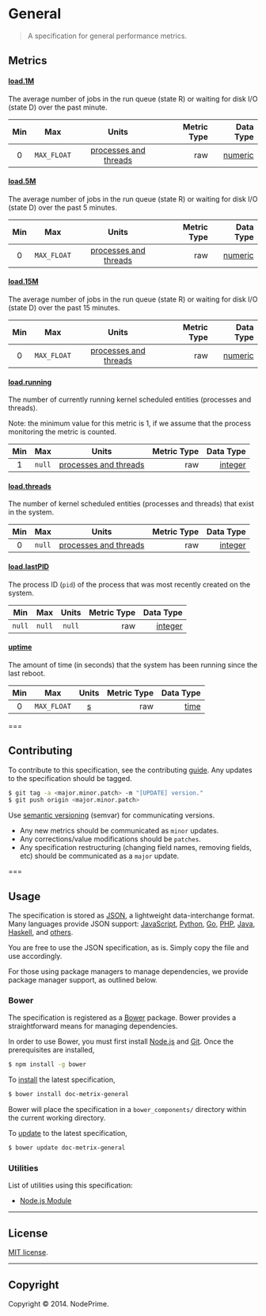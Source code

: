 General
===

> A specification for general performance metrics.


## Metrics

#### [load.1M](http://linux.die.net/man/5/proc)

The average number of jobs in the run queue (state R) or waiting for disk I/O (state D) over the past minute.

Min | Max | Units | Metric Type | Data Type 
:---: | :---: | :---: | ---: | ---: |
0 | `MAX_FLOAT` | [processes and threads](https://github.com/doc-metrix/units#processes-and-threads) | raw | [numeric](https://github.com/doc-metrix/data-types#numeric)


#### [load.5M](http://linux.die.net/man/5/proc)

The average number of jobs in the run queue (state R) or waiting for disk I/O (state D) over the past 5 minutes.

Min | Max | Units | Metric Type | Data Type 
:---: | :---: | :---: | ---: | ---: |
0 | `MAX_FLOAT` | [processes and threads](https://github.com/doc-metrix/units#processes-and-threads) | raw | [numeric](https://github.com/doc-metrix/data-types#numeric)


#### [load.15M](http://linux.die.net/man/5/proc)

The average number of jobs in the run queue (state R) or waiting for disk I/O (state D) over the past 15 minutes.

Min | Max | Units | Metric Type | Data Type 
:---: | :---: | :---: | ---: | ---: |
0 | `MAX_FLOAT` | [processes and threads](https://github.com/doc-metrix/units#processes-and-threads) | raw | [numeric](https://github.com/doc-metrix/data-types#numeric)


#### [load.running](http://linux.die.net/man/5/proc)

The number of currently running kernel scheduled entities (processes and threads).

Note: the minimum value for this metric is 1, if we assume that the process monitoring the metric is counted.

Min | Max | Units | Metric Type | Data Type 
:---: | :---: | :---: | ---: | ---: |
1 | `null` | [processes and threads](https://github.com/doc-metrix/units#processes-and-threads) | raw | [integer](https://github.com/doc-metrix/data-types#integer)


#### [load.threads](http://linux.die.net/man/5/proc)

The number of kernel scheduled entities (processes and threads) that exist in the system.

Min | Max | Units | Metric Type | Data Type 
:---: | :---: | :---: | ---: | ---: |
0 | `null` | [processes and threads](https://github.com/doc-metrix/units#processes-and-threads) | raw | [integer](https://github.com/doc-metrix/data-types#integer)


#### [load.lastPID](http://linux.die.net/man/5/proc)

The process ID (`pid`) of the process that was most recently created on the system.

Min | Max | Units | Metric Type | Data Type 
:---: | :---: | :---: | ---: | ---: |
`null` | `null` | `null` | raw | [integer](https://github.com/doc-metrix/data-types#integer)


#### [uptime](http://linux.die.net/man/5/proc)

The amount of time (in seconds) that the system has been running since the last reboot.

Min | Max | Units | Metric Type | Data Type 
:---: | :---: | :---: | ---: | ---: |
0 | `MAX_FLOAT` | [s](https://github.com/doc-metrix/units#s) | raw | [time](https://github.com/doc-metrix/data-types#time)


===
## Contributing

To contribute to this specification, see the contributing [guide](https://github.com/doc-metrix/contributing). Any updates to the specification should be tagged.

``` bash
$ git tag -a <major.minor.patch> -m "[UPDATE] version."
$ git push origin <major.minor.patch>
```

Use [semantic versioning](http://semver.org/) (semvar) for communicating versions.

*	Any new metrics should be communicated as `minor` updates.
*	Any corrections/value modifications should be `patches`.
* 	Any specification restructuring (changing field names, removing fields, etc) should be communicated as a `major` update.


===
## Usage

The specification is stored as [JSON](http://json.org/), a lightweight data-interchange format. Many languages provide JSON support: [JavaScript](http://www.json.org/js.html), [Python](https://docs.python.org/2/library/json.html), [Go](http://golang.org/pkg/encoding/json/), [PHP](http://php.net/manual/en/book.json.php), [Java](http://json.org/java/), [Haskell](http://hackage.haskell.org/package/json), and [others](http://json.org/).

You are free to use the JSON specification, as is. Simply copy the file and use accordingly.

For those using package managers to manage dependencies, we provide package manager support, as outlined below.


### Bower

The specification is registered as a [Bower](http://bower.io) package. Bower provides a straightforward means for managing dependencies.

In order to use Bower, you must first install [Node.js](http://nodejs.org/) and [Git](http://git-scm.com/book/en/Getting-Started-Installing-Git). Once the prerequisites are installed,

``` bash
$ npm install -g bower
```

To [install](http://bower.io/docs/api/#install) the latest specification,

``` bash
$ bower install doc-metrix-general
```

Bower will place the specification in a `bower_components/` directory within the current working directory.

To [update](http://bower.io/docs/api/#update) to the latest specification,

``` bash
$ bower update doc-metrix-general
```


### Utilities

List of utilities using this specification:

*	[Node.js Module](https://github.com/doc-metrix/general-node)


---
## License

[MIT license](http://opensource.org/licenses/MIT). 


---
## Copyright

Copyright &copy; 2014. NodePrime.

